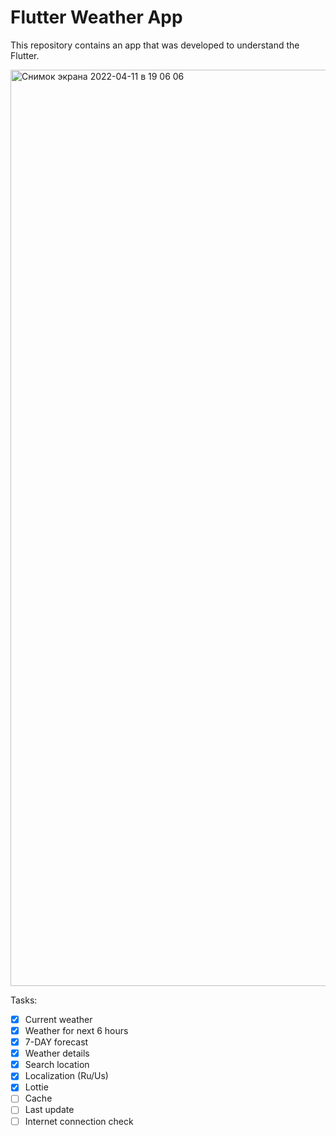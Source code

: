 
# Flutter Weather App

This repository contains an app that was developed to understand the Flutter.

<img width="1466" alt="Снимок экрана 2022-04-11 в 19 06 06" src="https://user-images.githubusercontent.com/43184319/162784105-318cb413-55e0-460a-8f16-133743b6bc59.png">

Tasks:
- [X] Current weather
- [X] Weather for next 6 hours
- [X] 7-DAY forecast
- [X] Weather details 
- [X] Search location
- [X] Localization (Ru/Us)
- [X] Lottie
- [ ] Cache 
- [ ] Last update
- [ ] Internet connection check
